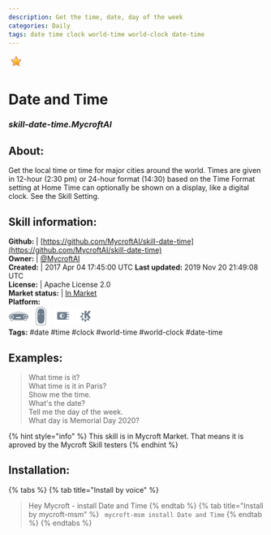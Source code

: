 ```yaml
--- 
description: Get the time, date, day of the week
categories: Daily   
tags: date time clock world-time world-clock date-time   
---
```


![](../.gitbook/assets/star.png)  
# Date and Time  
### _skill-date-time.MycroftAI_  
## About:  
Get the local time or time for major cities around the world.  Times
are given in 12-hour (2:30 pm) or 24-hour format (14:30) based on the
Time Format setting at Home
Time can optionally be shown on a display, like a digital clock.  See
the Skill Setting.

## Skill information:  
**Github:** | [https://github.com/MycroftAI/skill-date-time](https://github.com/MycroftAI/skill-date-time)  
**Owner:** | [@MycroftAI](https://github.com/MycroftAI)  
**Created:** | 2017 Apr 04 17:45:00 UTC  **Last updated:** 2019 Nov 20 21:49:08 UTC  
**License:** | Apache License 2.0  
**Market status:** | [In Market](https://market.mycroft.ai/skill/mycroft-date-time)  
**Platform:**  
 ![](../.gitbook/assets/mark-1-icon.png)  ![](../.gitbook/assets/mark-2-icon.png)  ![](../.gitbook/assets/picroft-icon.png)  ![](../.gitbook/assets/kde.png)   
**Tags:** \#date \#time \#clock \#world-time \#world-clock \#date-time   
## Examples:  
> What time is it?  
> What time is it in Paris?  
> Show me the time.  
> What's the date?  
> Tell me the day of the week.  
> What day is Memorial Day 2020?  
  
{% hint style="info" %}
This skill is in Mycroft Market. That means it is aproved by the Mycroft Skill testers
{% endhint %}
    
## Installation:  
{% tabs %}
{% tab title="Install by voice" %}
> Hey Mycroft - install Date and Time
{% endtab %}
  {% tab title="Install by mycroft-msm" %}
``` mycroft-msm install Date and Time```
{% endtab %}
  {% endtabs %}
  
